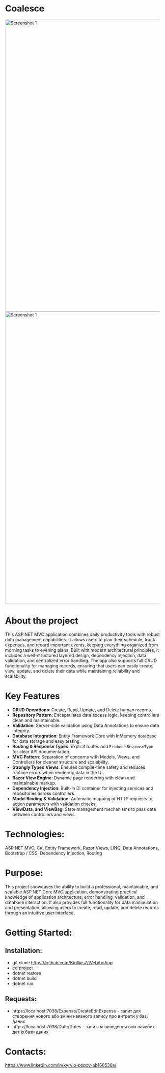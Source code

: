 # Coalesce

<img height="949" alt="Screenshot 1" width="800" src="https://github.com/user-attachments/assets/76edd6aa-83a9-4c79-a9f7-686037005e65" />
<img height="949" alt="Screenshot 1" width="800" src="https://github.com/user-attachments/assets/2d38cb87-b12a-44b4-903a-6acecc93a826" />

# About the project
This ASP.NET MVC application combines daily productivity tools with robust data management capabilities. It allows users to plan their schedule, track expenses, and record important events, keeping everything organized from morning tasks to evening plans. Built with modern architectural principles, it includes a well-structured layered design, dependency injection, data validation, and centralized error handling. The app also supports full CRUD functionality for managing records, ensuring that users can easily create, view, update, and delete their data while maintaining reliability and scalability.

# Key Features
- **CRUD Operations**: Create, Read, Update, and Delete human records.
- **Repository Pattern**: Encapsulates data access logic, keeping controllers clean and maintainable.
- **Validation**: Server-side validation using Data Annotations to ensure data integrity.
- **Database Integration**: Entity Framework Core with InMemory database for data storage and easy testing.
- **Routing & Response Types**: Explicit routes and `ProducesResponseType` for clear API documentation.
- **MVC Pattern**: Separation of concerns with Models, Views, and Controllers for cleaner structure and scalability.
- **Strongly Typed Views**: Ensures compile-time safety and reduces runtime errors when rendering data in the UI.
- **Razor View Engine**: Dynamic page rendering with clean and maintainable markup.
- **Dependency Injection**: Built-in DI container for injecting services and repositories across controllers.
- **Model Binding & Validation**: Automatic mapping of HTTP requests to action parameters with validation checks.
- **ViewData, and ViewBag**: State management mechanisms to pass data between controllers and views.

# Technologies:
ASP.NET MVC, C#, Entity Framework, Razor Views, LINQ, Data Annotations, Bootstrap / CSS, Dependency Injection, Routing

# Purpose:
This project showcases the ability to build a professional, maintainable, and scalable ASP.NET Core MVC application, demonstrating practical knowledge of application architecture, error handling, validation, and database interaction. It also provides full functionality for data manipulation and presentation, allowing users to create, read, update, and delete records through an intuitive user interface.

# Getting Started:
## Installation:
- git clone https://github.com/Kirillius7/WebApiApp
- cd project
- dotnet restore
- dotnet build
- dotnet run
## Requests:
- https://localhost:7038/Expense/CreateEditExpense - запит для створення нового або зміни наявного запису про витрати у базі даних 
- https://localhost:7038/Date/Dates - запит на виведення всіх наявних дат із бази даних
 
# Contacts:
https://www.linkedin.com/in/kyrylo-popov-ab160536a/

